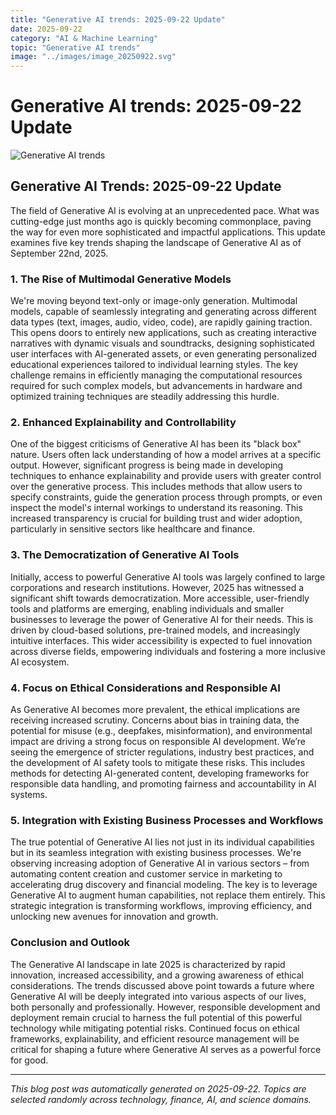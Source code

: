 ```yaml
---
title: "Generative AI trends: 2025-09-22 Update"
date: 2025-09-22
category: "AI & Machine Learning"
topic: "Generative AI trends"
image: "../images/image_20250922.svg"
---
```


# Generative AI trends: 2025-09-22 Update

![Generative AI trends](../images/image_20250922.svg)

## Generative AI Trends: 2025-09-22 Update

The field of Generative AI is evolving at an unprecedented pace.  What was cutting-edge just months ago is quickly becoming commonplace, paving the way for even more sophisticated and impactful applications. This update examines five key trends shaping the landscape of Generative AI as of September 22nd, 2025.


### 1. The Rise of Multimodal Generative Models

We're moving beyond text-only or image-only generation. Multimodal models, capable of seamlessly integrating and generating across different data types (text, images, audio, video, code), are rapidly gaining traction.  This opens doors to entirely new applications, such as creating interactive narratives with dynamic visuals and soundtracks, designing sophisticated user interfaces with AI-generated assets, or even generating personalized educational experiences tailored to individual learning styles. The key challenge remains in efficiently managing the computational resources required for such complex models, but advancements in hardware and optimized training techniques are steadily addressing this hurdle.


### 2. Enhanced Explainability and Controllability

One of the biggest criticisms of Generative AI has been its "black box" nature.  Users often lack understanding of how a model arrives at a specific output.  However, significant progress is being made in developing techniques to enhance explainability and provide users with greater control over the generative process.  This includes methods that allow users to specify constraints, guide the generation process through prompts, or even inspect the model's internal workings to understand its reasoning. This increased transparency is crucial for building trust and wider adoption, particularly in sensitive sectors like healthcare and finance.


### 3.  The Democratization of Generative AI Tools

Initially, access to powerful Generative AI tools was largely confined to large corporations and research institutions.  However, 2025 has witnessed a significant shift towards democratization.  More accessible, user-friendly tools and platforms are emerging, enabling individuals and smaller businesses to leverage the power of Generative AI for their needs. This is driven by cloud-based solutions, pre-trained models, and increasingly intuitive interfaces. This wider accessibility is expected to fuel innovation across diverse fields, empowering individuals and fostering a more inclusive AI ecosystem.


### 4.  Focus on Ethical Considerations and Responsible AI

As Generative AI becomes more prevalent, the ethical implications are receiving increased scrutiny.  Concerns about bias in training data, the potential for misuse (e.g., deepfakes, misinformation), and environmental impact are driving a strong focus on responsible AI development.  We’re seeing the emergence of stricter regulations, industry best practices, and the development of AI safety tools to mitigate these risks.  This includes methods for detecting AI-generated content, developing frameworks for responsible data handling, and promoting fairness and accountability in AI systems.


### 5.  Integration with Existing Business Processes and Workflows

The true potential of Generative AI lies not just in its individual capabilities but in its seamless integration with existing business processes.  We're observing increasing adoption of Generative AI in various sectors – from automating content creation and customer service in marketing to accelerating drug discovery and financial modeling.  The key is to leverage Generative AI to augment human capabilities, not replace them entirely. This strategic integration is transforming workflows, improving efficiency, and unlocking new avenues for innovation and growth.


### Conclusion and Outlook

The Generative AI landscape in late 2025 is characterized by rapid innovation, increased accessibility, and a growing awareness of ethical considerations.  The trends discussed above point towards a future where Generative AI will be deeply integrated into various aspects of our lives, both personally and professionally.  However, responsible development and deployment remain crucial to harness the full potential of this powerful technology while mitigating potential risks. Continued focus on ethical frameworks, explainability, and efficient resource management will be critical for shaping a future where Generative AI serves as a powerful force for good.


---
*This blog post was automatically generated on 2025-09-22. Topics are selected randomly across technology, finance, AI, and science domains.*
